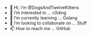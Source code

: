 - 👋 Hi, I’m @DogsAndTwelveKittens
- 👀 I’m interested in ... c0ding
- 🌱 I’m currently learning ... Golang
- 💞️ I’m looking to collaborate on ... Stuff
- 📫 How to reach me ... GitHub

<!---
DogsAndTwelveKittens/DogsAndTwelveKittens is a ✨ special ✨ repository because its `README.md` (this file) appears on your GitHub profile.
You can click the Preview link to take a look at your changes.
--->
